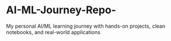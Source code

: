 # AI-ML-Journey-Repo-
My personal AI/ML learning journey with hands-on projects, clean notebooks, and real-world applications
